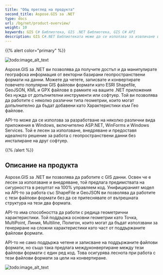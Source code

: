 ```yaml
---
title: "Общ преглед на продукта"
second_title: Aspose.GIS за .NET
type: docs
url: /bg/net/product-overview/
weight: 10
keywords: GIS C# Библиотека, GIS .NET Библиотека, GIS C# API
description: GIS C#.NET Библиотеката може да се използва за извличане и редактиране на географски данни във векторни базирани геопространствени формати на данни. Повечето основни GIS файлови формати, като ESRI Shapefile, GeoJSON, KML и GPX файлове, могат да бъдат четени, записвани и конвертирани в рамките на вашите .NET приложения без необходимост от допълнителни инструменти или софтуер. Основните геометрии като Точка, MultiPoint, Линия, Multiline и Полигон се поддържат от API-то и могат да бъдат използвани за конструиране на сложни характеристики в поддържаните файлови формати.
---
```


{{% alert color="primary" %}} 

![todo:image_alt_text](product-overview_1)

Aspose.GIS за .NET ви позволява да получите достъп и да манипулирате географска информация от векторни базирани геопространствени формати на данни. Можете да четете, записвате и конвертирате повечето популярни GIS файлови формати като ESRI Shapefile, GeoJSON, KML и GPX файлове в рамките на вашите .NET приложения без нужда от допълнителни инструменти или софтуер. Той ви позволява да работите с няколко различни типа геометрии, които могат допълнително да бъдат добавени като Характеристики към Гео файлове. 

API-то може да се използва за разработване на няколко различни вида приложения в Windows, включително ASP.NET, WinForms и Windows Services. Той е лесен за използване, внедряване и предоставя идеалното решение за работа с геопространствени данни без инсталиране на друг софтуер.

{{% /alert %}} 
## **Описание на продукта**
Aspose.GIS за .NET ви позволява да работите с GIS данни. Освен че е лесен за използване и внедряване, той предлага предимствата на сигурността в резултат на 100% управляем код. Унифицираният модел на API-то за работа със ShapeFile и GeoJSON ви позволява да работите с тези файлови формати без да се притеснявате от вътрешната структура на тези два формата.

API-то има способността да работи с редица геометрични характеристики. Той поддържа основни геометрии като Точка, MultiPoint, Линия, Multiline, Полигон, които могат да бъдат използвани за генериране на сложни характеристики като част от поддържаните файлови формати.

API-то не само поддържа четене и записване на поддържаните файлови формати, но също така предлага междуконвертиране между тези файлови формати с един ред код. Това осигурява леснота при работа с тези файлови формати за цели на конвертиране.

![todo:image_alt_text](product-overview_2.png)
